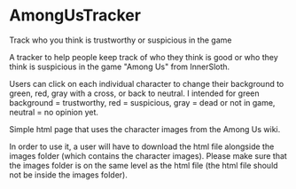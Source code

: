 # AmongUsTracker
Track who you think is trustworthy or suspicious in the game 

A tracker to help people keep track of who they think is good or who they think is suspicious in the game "Among Us" from InnerSloth.

Users can click on each individual character to change their background to green, red, gray with a cross, or back to neutral. I intended for green background = trustworthy, red = suspicious, gray = dead or not in game, neutral = no opinion yet.

Simple html page that uses the character images from the Among Us wiki.

In order to use it, a user will have to download the html file alongside the images folder (which contains the character images). Please make sure that the images folder is on the same level as the html file (the html file should not be inside the images folder).
